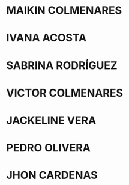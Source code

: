 # MAIKIN COLMENARES
# IVANA ACOSTA 
# SABRINA RODRÍGUEZ
# VICTOR COLMENARES
# JACKELINE VERA
# PEDRO OLIVERA
# JHON CARDENAS
